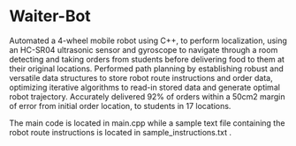 # Waiter-Bot
Automated a 4-wheel mobile robot using C++, to perform localization, using an HC-SR04 ultrasonic sensor and gyroscope to navigate through a room detecting and taking orders from students before delivering food to them at their original locations. Performed path planning by establishing robust and versatile data structures to store robot route instructions and order data, optimizing iterative algorithms to read-in stored data and generate optimal robot trajectory. Accurately delivered 92% of orders within a 50cm2 margin of error from initial order location, to students in 17 locations.

The main code is located in main.cpp while a sample text file containing the robot route instructions is located in sample_instructions.txt .

